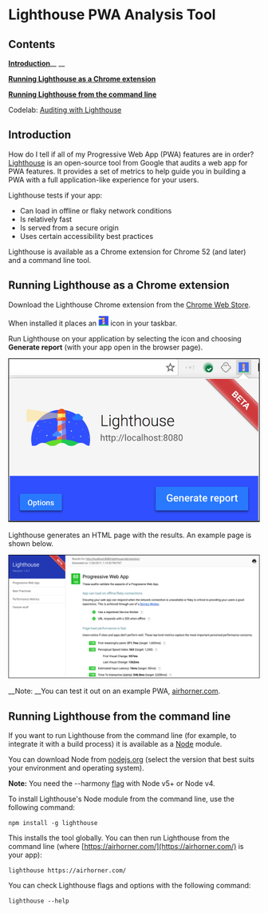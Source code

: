 # Lighthouse PWA Analysis Tool




## Contents




[__Introduction__](#introduction)__        __

[__Running Lighthouse as a Chrome extension__](#extension)

[__Running Lighthouse from the command line__](#commandline)

Codelab:  [Auditing with Lighthouse](https://google-developer-training.gitbooks.io/progressive-web-apps-ilt-codelabs/content/docs/lab_auditing_with_lighthouse.html)

<a id="introduction" />


## Introduction




How do I tell if all of my Progressive Web App (PWA) features are in order?  [Lighthouse](https://github.com/GoogleChrome/lighthouse) is an open-source tool from Google that audits a web app for PWA features. It provides a set of metrics to help guide you in building a PWA with a full application-like experience for your users. 

Lighthouse tests if your app:

* Can load in offline or flaky network conditions
* Is relatively fast
* Is served from a secure origin
* Uses certain accessibility best practices

Lighthouse is available as a Chrome extension for Chrome 52 (and later) and a command line tool. 

<a id="extension" />


## Running Lighthouse as a Chrome extension




Download the Lighthouse Chrome extension from the  [Chrome Web Store](http://chrome.google.com/webstore/detail/lighthouse/blipmdconlkpinefehnmjammfjpmpbjk). 

When installed it places an <img src="img/91e97511ef44e440.png" style="width:20px;height:20px;" alt="Lighthouse Icon ">  icon in your taskbar. 

Run Lighthouse on your application by selecting the icon and choosing __Generate report__ (with your app open in the browser page).

![Lighthouse extension showing generate report button](img/92c3177801055abb.png)

Lighthouse generates an HTML page with the results. An example page is shown below. 

![Lighthouse report](img/76f48671607bf2b2.png)

<div class="note">

__Note: __You can test it out on an example PWA, <a href="https://www.airhorner.com/">airhorner.com</a>.

</div>

<a id="commandline" />


## Running Lighthouse from the command line




If you want to run Lighthouse from the command line (for example, to integrate it with a build process) it is available as a  [Node](https://nodejs.org/en/) module. 

You can download Node from  [nodejs.org](https://nodejs.org/en/) (select the version that best suits your environment and operating system). 

<div class="note">

__Note:__ You need the --harmony <a href="http://stackoverflow.com/questions/13351965/what-does-node-harmony-do">flag</a> with Node v5+ or Node v4.

</div>

To install Lighthouse's Node module from the command line, use the following command:

    npm install -g lighthouse

This installs the tool globally. You can then run Lighthouse from the command line (where  [https://airhorner.com/](https://airhorner.com/) is your app):

    lighthouse https://airhorner.com/


You can check Lighthouse flags and options with the following command:

    lighthouse --help


